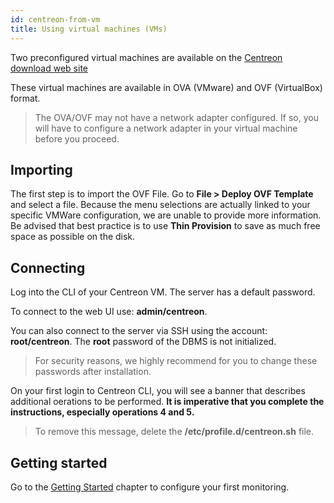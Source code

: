 ```yaml
---
id: centreon-from-vm
title: Using virtual machines (VMs)
---
```


Two preconfigured virtual machines are available on the [Centreon download web site](https://download.centreon.com)

These virtual machines are available in OVA (VMware) and OVF (VirtualBox) format.

> The OVA/OVF may not have a network adapter configured. If so, you will have to configure a network adapter in your
virtual machine before you proceed.

## Importing

The first step is to import the OVF File. Go to **File > Deploy OVF Template** and select a file. Because the menu
selections are actually linked to your specific VMWare configuration, we are unable to provide more information.
Be advised that best practice is to use **Thin Provision** to save as much free space as possible on the disk.

## Connecting

Log into the CLI of your Centreon VM. The server has a default password.

To connect to the web UI use: **admin/centreon**.

You can also connect to the server via SSH using the account: **root/centreon**.
The **root** password of the DBMS is not initialized.

> For security reasons, we highly recommend for you to change these passwords after installation.

On your first login to Centreon CLI, you will see a banner that describes
additional oerations to be performed. **It is imperative that you complete the instructions, especially operations 4 and 5.**

> To remove this message, delete the **/etc/profile.d/centreon.sh** file.

## Getting started

Go to the [Getting Started](../tutorials/first-steps.html) chapter to configure your first monitoring.
